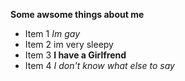 **Some awsome things about me** 
* Item 1 _Im gay_
* Item 2 im very sleepy
* Item 3 **I have a Girlfrend**
* Item 4 _I don't know what else to say_
